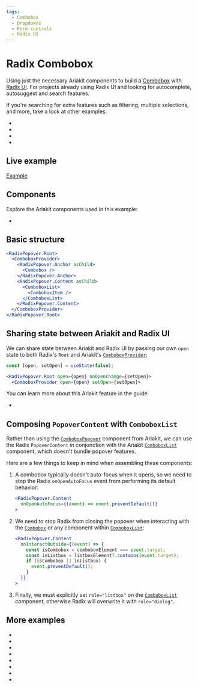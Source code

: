 ```yaml
---
tags:
  - Combobox
  - Dropdowns
  - Form controls
  - Radix UI
---
```


# Radix Combobox

<div data-description>

Using just the necessary Ariakit components to build a [Combobox](/components/combobox) with [Radix UI](https://radix-ui.com). For projects already using Radix UI and looking for autocomplete, autosuggest and search features.

</div>

<div data-tags></div>

<aside data-type="note" title="Additional Combobox features">

If you're searching for extra features such as filtering, multiple selections, and more, take a look at other examples:

<div data-cards>

- [](/examples/combobox-filtering)
- [](/examples/combobox-multiple)
- [](/examples/menu-combobox)
- [](/examples/select-combobox)

</div>

</aside>

## Live example

<a href="./index.tsx" data-playground>Example</a>

## Components

Explore the Ariakit components used in this example:

<div data-cards="components">

- [](/components/combobox)

</div>

## Basic structure

```jsx "ComboboxProvider" "Combobox" "ComboboxList" "ComboboxItem"
<RadixPopover.Root>
  <ComboboxProvider>
    <RadixPopover.Anchor asChild>
      <Combobox />
    </RadixPopover.Anchor>
    <RadixPopover.Content asChild>
      <ComboboxList>
        <ComboboxItem />
      </ComboboxList>
    </RadixPopover.Content>
  </ComboboxProvider>
</RadixPopover.Root>
```

## Sharing state between Ariakit and Radix UI

We can share state between Ariakit and Radix UI by passing our own `open` state to both Radix's `Root` and Ariakit's [`ComboboxProvider`](/reference/combobox-provider):

```jsx
const [open, setOpen] = useState(false);

<RadixPopover.Root open={open} onOpenChange={setOpen}>
  <ComboboxProvider open={open} setOpen={setOpen}>
```

You can learn more about this Ariakit feature in the guide:

<div data-cards>

- [](/guide/component-providers)

</div>

## Composing `PopoverContent` with `ComboboxList`

Rather than using the [`ComboboxPopover`](/reference/combobox-popover) component from Ariakit, we can use the Radix `PopoverContent` in conjunction with the Ariakit [`ComboboxList`](/reference/combobox-list) component, which doesn't bundle popover features.

Here are a few things to keep in mind when assembling these components:

1. A combobox typically doesn't auto-focus when it opens, so we need to stop the Radix `onOpenAutoFocus` event from performing its default behavior:

   ```jsx
   <RadixPopover.Content
     onOpenAutoFocus={(event) => event.preventDefault()}
   >
   ```

2. We need to stop Radix from closing the popover when interacting with the [`Combobox`](/reference/combobox) or any component within [`ComboboxList`](/reference/combobox-list):

   ```jsx
   <RadixPopover.Content
     onInteractOutside={(event) => {
       const isCombobox = comboboxElement === event.target;
       const inListbox = listboxElement?.contains(event.target);
       if (isCombobox || inListbox) {
         event.preventDefault();
       }
     }}
   >
   ```

3. Finally, we must explicitly set `role="listbox"` on the [`ComboboxList`](/reference/combobox-list) component, otherwise Radix will overwrite it with `role="dialog"`.

## More examples

<div data-cards="examples">

- [](/examples/combobox-radix-select)
- [](/examples/dialog-radix)
- [](/examples/combobox-group)
- [](/examples/combobox-links)
- [](/examples/combobox-disclosure)
- [](/examples/combobox-cancel)
- [](/examples/combobox-tabs)
- [](/examples/dialog-combobox-command-menu)

</div>
